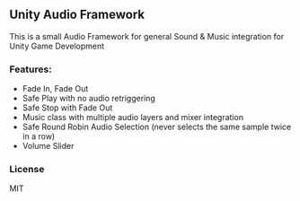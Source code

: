 ## Unity Audio Framework

This is a small Audio Framework for general Sound & Music integration for Unity Game Development

### Features:
* Fade In, Fade Out
* Safe Play with no audio retriggering
* Safe Stop with Fade Out
* Music class with multiple audio layers and mixer integration
* Safe Round Robin Audio Selection (never selects the same sample twice in a row)
* Volume Slider

### License
MIT
